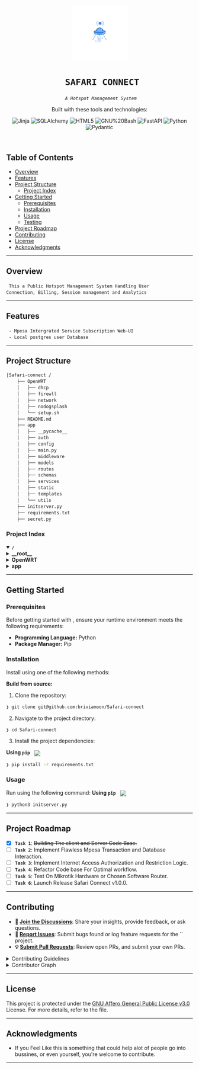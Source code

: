 <p align="center">
    <img src="https://github.com/briviamoon/Safari-Connect/blob/Development/app/static/resources/safari-icon2.svg" align="center" width="30%">
</p>
<p align="center"><h1 align="center"><code> SAFARI CONNECT</code></h1></p>
<p align="center">
	<em><code> A Hotspot Management System</code></em>
</p>
<p align="center">
	<!-- local repository, no metadata badges. --></p>
<p align="center">Built with these tools and technologies:</p>
<p align="center">
	<img src="https://img.shields.io/badge/Jinja-B41717.svg?style=default&logo=Jinja&logoColor=white" alt="Jinja">
	<img src="https://img.shields.io/badge/SQLAlchemy-D71F00.svg?style=default&logo=SQLAlchemy&logoColor=white" alt="SQLAlchemy">
	<img src="https://img.shields.io/badge/HTML5-E34F26.svg?style=default&logo=HTML5&logoColor=white" alt="HTML5">
	<img src="https://img.shields.io/badge/GNU%20Bash-4EAA25.svg?style=default&logo=GNU-Bash&logoColor=white" alt="GNU%20Bash">
	<img src="https://img.shields.io/badge/FastAPI-009688.svg?style=default&logo=FastAPI&logoColor=white" alt="FastAPI">
	<img src="https://img.shields.io/badge/Python-3776AB.svg?style=default&logo=Python&logoColor=white" alt="Python">
	<img src="https://img.shields.io/badge/Pydantic-E92063.svg?style=default&logo=Pydantic&logoColor=white" alt="Pydantic">
</p>
<br>

##  Table of Contents

- [ Overview](#-overview)
- [ Features](##-features)
- [ Project Structure](#-project-structure)
  - [ Project Index](#-project-index)
- [ Getting Started](#-getting-started)
  - [ Prerequisites](#-prerequisites)
  - [ Installation](#-installation)
  - [ Usage](#-usage)
  - [ Testing](#-testing)
- [ Project Roadmap](#-project-roadmap)
- [ Contributing](#-contributing)
- [ License](#-license)
- [ Acknowledgments](#-acknowledgments)

---

##  Overview

<code> This a Public Hotspot Management System Handling User Connection, Billing, Session management and Analytics</code>

---

##  Features

<code> - Mpesa Intergrated Service Subscription Web-UI</code><br> 
<code> - Local postgres user Database </code><br>


---

##  Project Structure

```sh
|Safari-connect /
    ├── OpenWRT
    │   ├── dhcp
    │   ├── firewll
    │   ├── network
    │   ├── nodogsplash
    │   └── setup.sh
    ├── README.md
    ├── app
    │   ├── __pycache__
    │   ├── auth
    │   ├── config
    │   ├── main.py
    │   ├── middleware
    │   ├── models
    │   ├── routes
    │   ├── schemas
    │   ├── services
    │   ├── static
    │   ├── templates
    │   └── utils
    ├── initserver.py
    ├── requirements.txt
    ├── secret.py
```


###  Project Index
<details open>
	<summary><b><code>/</code></b></summary>
	<details> <!-- __root__ Submodule -->
		<summary><b>__root__</b></summary>
		<blockquote>
			<table>
			<tr>
				<td><b><a href='/secret.py'>secret.py</a></b></td>
				<td><code>❯ REPLACE-ME</code></td>
			</tr>
			<tr>
				<td><b><a href='/requirements.txt'>requirements.txt</a></b></td>
				<td><code>❯ REPLACE-ME</code></td>
			</tr>
			<tr>
				<td><b><a href='/initserver.py'>initserver.py</a></b></td>
				<td><code>❯ REPLACE-ME</code></td>
			</tr>
			</table>
		</blockquote>
	</details>
	<details> <!-- OpenWRT Submodule -->
		<summary><b>OpenWRT</b></summary>
		<blockquote>
			<table>
			<tr>
				<td><b><a href='/OpenWRT/network'>network</a></b></td>
				<td><code>❯ REPLACE-ME</code></td>
			</tr>
			<tr>
				<td><b><a href='/OpenWRT/firewll'>firewll</a></b></td>
				<td><code>❯ REPLACE-ME</code></td>
			</tr>
			<tr>
				<td><b><a href='/OpenWRT/dhcp'>dhcp</a></b></td>
				<td><code>❯ REPLACE-ME</code></td>
			</tr>
			<tr>
				<td><b><a href='/OpenWRT/setup.sh'>setup.sh</a></b></td>
				<td><code>❯ REPLACE-ME</code></td>
			</tr>
			<tr>
				<td><b><a href='/OpenWRT/nodogsplash'>nodogsplash</a></b></td>
				<td><code>❯ REPLACE-ME</code></td>
			</tr>
			</table>
		</blockquote>
	</details>
	<details> <!-- app Submodule -->
		<summary><b>app</b></summary>
		<blockquote>
			<table>
			<tr>
				<td><b><a href='/app/main.py'>main.py</a></b></td>
				<td><code>❯ REPLACE-ME</code></td>
			</tr>
			</table>
			<details>
				<summary><b>templates</b></summary>
				<blockquote>
					<table>
					<tr>
						<td><b><a href='/app/templates/base.html'>base.html</a></b></td>
						<td><code>❯ REPLACE-ME</code></td>
					</tr>
					<tr>
						<td><b><a href='/app/templates/subscription_success.html'>subscription_success.html</a></b></td>
						<td><code>❯ REPLACE-ME</code></td>
					</tr>
					<tr>
						<td><b><a href='/app/templates/logo.html'>logo.html</a></b></td>
						<td><code>❯ REPLACE-ME</code></td>
					</tr>
					<tr>
						<td><b><a href='/app/templates/subscription_expired.html'>subscription_expired.html</a></b></td>
						<td><code>❯ REPLACE-ME</code></td>
					</tr>
					<tr>
						<td><b><a href='/app/templates/index.html'>index.html</a></b></td>
						<td><code>❯ REPLACE-ME</code></td>
					</tr>
					<tr>
						<td><b><a href='/app/templates/otp_verification.html'>otp_verification.html</a></b></td>
						<td><code>❯ REPLACE-ME</code></td>
					</tr>
					</table>
				</blockquote>
			</details>
			<details>
				<summary><b>services</b></summary>
				<blockquote>
					<table>
					<tr>
						<td><b><a href='/app/services/mpesa_services.py'>mpesa_services.py</a></b></td>
						<td><code>❯ REPLACE-ME</code></td>
					</tr>
					</table>
				</blockquote>
			</details>
			<details>
				<summary><b>config</b></summary>
				<blockquote>
					<table>
					<tr>
						<td><b><a href='/app/config/database.py'>database.py</a></b></td>
						<td><code>❯ REPLACE-ME</code></td>
					</tr>
					<tr>
						<td><b><a href='/app/config/settings.py'>settings.py</a></b></td>
						<td><code>❯ REPLACE-ME</code></td>
					</tr>
					</table>
				</blockquote>
			</details>
			<details>
				<summary><b>routes</b></summary>
				<blockquote>
					<table>
					<tr>
						<td><b><a href='/app/routes/mac_address.py'>mac_address.py</a></b></td>
						<td><code>❯ REPLACE-ME</code></td>
					</tr>
					<tr>
						<td><b><a href='/app/routes/payment.py'>payment.py</a></b></td>
						<td><code>❯ REPLACE-ME</code></td>
					</tr>
					<tr>
						<td><b><a href='/app/routes/user.py'>user.py</a></b></td>
						<td><code>❯ REPLACE-ME</code></td>
					</tr>
					<tr>
						<td><b><a href='/app/routes/subscription.py'>subscription.py</a></b></td>
						<td><code>❯ REPLACE-ME</code></td>
					</tr>
					</table>
				</blockquote>
			</details>
			<details>
				<summary><b>middleware</b></summary>
				<blockquote>
					<table>
					<tr>
						<td><b><a href='/app/middleware/ip_whitelist.py'>ip_whitelist.py</a></b></td>
						<td><code>❯ REPLACE-ME</code></td>
					</tr>
					</table>
				</blockquote>
			</details>
			<details>
				<summary><b>models</b></summary>
				<blockquote>
					<table>
					<tr>
						<td><b><a href='/app/models/payment_record.py'>payment_record.py</a></b></td>
						<td><code>❯ REPLACE-ME</code></td>
					</tr>
					<tr>
						<td><b><a href='/app/models/user.py'>user.py</a></b></td>
						<td><code>❯ REPLACE-ME</code></td>
					</tr>
					<tr>
						<td><b><a href='/app/models/otp.py'>otp.py</a></b></td>
						<td><code>❯ REPLACE-ME</code></td>
					</tr>
					<tr>
						<td><b><a href='/app/models/subscription.py'>subscription.py</a></b></td>
						<td><code>❯ REPLACE-ME</code></td>
					</tr>
					</table>
				</blockquote>
			</details>
			<details>
				<summary><b>schemas</b></summary>
				<blockquote>
					<table>
					<tr>
						<td><b><a href='/app/schemas/payment.py'>payment.py</a></b></td>
						<td><code>❯ REPLACE-ME</code></td>
					</tr>
					<tr>
						<td><b><a href='/app/schemas/user.py'>user.py</a></b></td>
						<td><code>❯ REPLACE-ME</code></td>
					</tr>
					<tr>
						<td><b><a href='/app/schemas/subscription.py'>subscription.py</a></b></td>
						<td><code>❯ REPLACE-ME</code></td>
					</tr>
					</table>
				</blockquote>
			</details>
			<details>
				<summary><b>utils</b></summary>
				<blockquote>
					<table>
					<tr>
						<td><b><a href='/app/utils/timezone.py'>timezone.py</a></b></td>
						<td><code>❯ REPLACE-ME</code></td>
					</tr>
					</table>
				</blockquote>
			</details>
			<details>
				<summary><b>auth</b></summary>
				<blockquote>
					<table>
					<tr>
						<td><b><a href='/app/auth/deps.py'>deps.py</a></b></td>
						<td><code>❯ REPLACE-ME</code></td>
					</tr>
					<tr>
						<td><b><a href='/app/auth/security.py'>security.py</a></b></td>
						<td><code>❯ REPLACE-ME</code></td>
					</tr>
					</table>
				</blockquote>
			</details>
		</blockquote>
	</details>
</details>

---
##  Getting Started

###  Prerequisites

Before getting started with , ensure your runtime environment meets the following requirements:

- **Programming Language:** Python
- **Package Manager:** Pip


###  Installation

Install  using one of the following methods:

**Build from source:**

1. Clone the  repository:
```sh
❯ git clone git@github.com:briviamoon/Safari-connect
```

2. Navigate to the project directory:
```sh
❯ cd Safari-connect
```

3. Install the project dependencies:


**Using `pip`** &nbsp; [<img align="center" src="https://img.shields.io/badge/Pip-3776AB.svg?style={badge_style}&logo=pypi&logoColor=white" />](https://pypi.org/project/pip/)

```sh
❯ pip install -r requirements.txt
```




###  Usage
Run  using the following command:
**Using `pip`** &nbsp; [<img align="center" src="https://img.shields.io/badge/Pip-3776AB.svg?style={badge_style}&logo=pypi&logoColor=white" />](https://pypi.org/project/pip/)

```sh
❯ python3 initserver.py
```

---
##  Project Roadmap

- [X] **`Task 1`**: <strike>Building The client and Server Code Base.</strike>
- [ ] **`Task 2`**: Implement Flawless Mpesa Transaction and Database Interaction.
- [ ] **`Task 3`**: Implement Internet Access Authorization and Restriction Logic.
- [ ] **`Task 4`**: Refactor Code base For Optimal workflow.
- [ ] **`Task 5`**: Test On Mikrotik Hardware or Chosen Software Router.
- [ ] **`Task 6`**: Launch Release Safari Connect v1.0.0. 

---

##  Contributing

- **💬 [Join the Discussions](https://github.com/briviamoon/Safari-Connect/discussions)**: Share your insights, provide feedback, or ask questions.
- **🐛 [Report Issues](https://github.com/briviamoon/Safari-Connect/issues)**: Submit bugs found or log feature requests for the `` project.
- **💡 [Submit Pull Requests](https://github.com/briviamoon/Safari-Connect/blob/Development/CONTRIBUTING.md)**: Review open PRs, and submit your own PRs.

<details closed>
<summary>Contributing Guidelines</summary>

1. **Fork the Repository**: Start by forking the project repository to your LOCAL account.
2. **Clone Locally**: Clone the forked repository to your local machine using a git client.
   ```sh
   git clone git@github.com:briviamoon/Secure-connect.git
   ```
3. **Create a New Branch**: Always work on a new branch, giving it a descriptive name.
   ```sh
   git checkout -b new-feature-x
   ```
4. **Make Your Changes**: Develop and test your changes locally.
5. **Commit Your Changes**: Commit with a clear message describing your updates.
   ```sh
   git commit -m 'Implemented new feature x.'
   ```
6. **Push to LOCAL**: Push the changes to your forked repository.
   ```sh
   git push origin new-feature-x
   ```
7. **Submit a Pull Request**: Create a PR against the original project repository. Clearly describe the changes and their motivations.
8. **Review**: Once your PR is reviewed and approved, it will be merged into the main branch. Congratulations on your contribution!
</details>

<details closed>
<summary>Contributor Graph</summary>
<br>
<p align="left">
   <a href="https://github.com/briviamoon/Safari-Connect/blob/Development/graphs/contributors">
      <img src="https://contrib.rocks/image?repo=/">
   </a>
</p>
</details>

---

##  License

This project is protected under the [GNU Affero General Public License v3.0](https://github.com/briviamoon/Safari-connect/LICENSE) License. For more details, refer to the file.

---

##  Acknowledgments

- If you Feel Like this is something that could help alot of people go into bussines, or even yourself, you're welcome to contribute.

---
